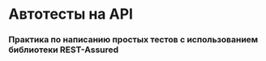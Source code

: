 # Автотесты на API 
### Практика по написанию простых тестов с использованием библиотеки REST-Assured
